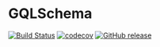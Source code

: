 # GQLSchema

[![Build Status](https://travis-ci.org/Lumyk/GQLSchema.svg?branch=master)](https://travis-ci.org/Lumyk/GQLSchema) [![codecov](https://codecov.io/gh/Lumyk/GQLSchema/branch/master/graph/badge.svg)](https://codecov.io/gh/Lumyk/GQLSchema) 
[![GitHub release](https://img.shields.io/github/release/qubyte/rubidium.svg)](https://github.com/Lumyk/GQLSchema)

